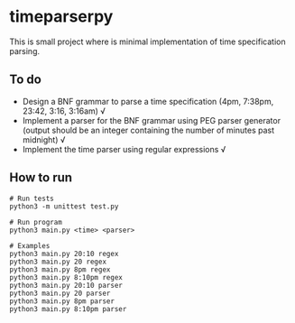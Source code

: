 # timeparserpy
This is small project where is minimal implementation of time specification parsing.

## To do
* Design a BNF grammar to parse a time specification (4pm, 7:38pm, 23:42, 3:16, 3:16am) √
* Implement a parser for the BNF grammar using PEG parser generator (output should be an integer containing the number of minutes past midnight) √
* Implement the time parser using regular expressions √

## How to run
```
# Run tests
python3 -m unittest test.py

# Run program
python3 main.py <time> <parser>

# Examples
python3 main.py 20:10 regex
python3 main.py 20 regex
python3 main.py 8pm regex
python3 main.py 8:10pm regex
python3 main.py 20:10 parser
python3 main.py 20 parser
python3 main.py 8pm parser
python3 main.py 8:10pm parser
```
